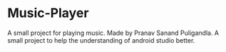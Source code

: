 # Music-Player
A small project for playing music.
Made by Pranav Sanand Puligandla.
A small project to help the understanding of android studio better.

